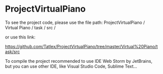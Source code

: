 # ProjectVirtualPiano

To see the project code, please use the file path: ProjectVirtualPiano / Virtual Piano / task / src / 

or use this link:

https://github.com/Tatlex/ProjectVirtualPiano/tree/master/Virtual%20Piano/task/src

To compile the project recommended to use IDE Web Storm by JetBrains, but you can use other IDE, like Visual Studio Code, Sublime Text...
